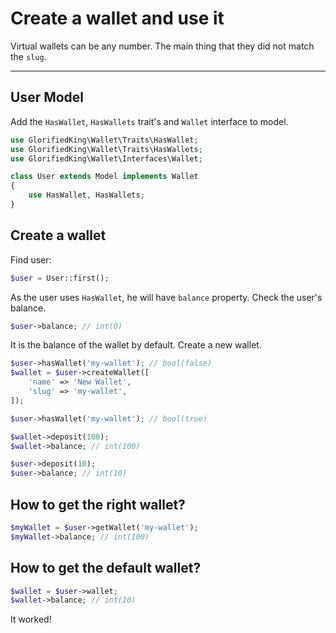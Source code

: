 # Create a wallet and use it

Virtual wallets can be any number. 
The main thing that they did not match the `slug`.

---

## User Model

Add the `HasWallet`, `HasWallets` trait's and `Wallet` interface to model.

```php
use GlorifiedKing\Wallet\Traits\HasWallet;
use GlorifiedKing\Wallet\Traits\HasWallets;
use GlorifiedKing\Wallet\Interfaces\Wallet;

class User extends Model implements Wallet
{
    use HasWallet, HasWallets;
}
```

## Create a wallet

Find user:

```php
$user = User::first(); 
```

As the user uses `HasWallet`, he will have `balance` property. 
Check the user's balance.

```php
$user->balance; // int(0)
```

It is the balance of the wallet by default.
Create a new wallet.

```php
$user->hasWallet('my-wallet'); // bool(false)
$wallet = $user->createWallet([
    'name' => 'New Wallet',
    'slug' => 'my-wallet',
]);

$user->hasWallet('my-wallet'); // bool(true)

$wallet->deposit(100);
$wallet->balance; // int(100)

$user->deposit(10); 
$user->balance; // int(10)
```

## How to get the right wallet?

```php
$myWallet = $user->getWallet('my-wallet');
$myWallet->balance; // int(100)
```

## How to get the default wallet?

```php
$wallet = $user->wallet;
$wallet->balance; // int(10)
```

It worked! 
